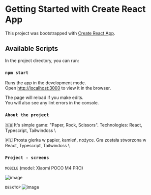 # Getting Started with Create React App

This project was bootstrapped with [Create React App](https://github.com/facebook/create-react-app).

## Available Scripts

In the project directory, you can run:

### `npm start`

Runs the app in the development mode.\
Open [http://localhost:3000](http://localhost:3000) to view it in the browser.

The page will reload if you make edits.\
You will also see any lint errors in the console.

### `About the project`

🇬🇧 It's simple game: "Paper, Rock, Scissors". Technologies: React, Typescript, Tailwindcss \

🇵🇱 Prosta gierka w papier, kamień, nożyce. Gra została stworzona w React, Typescript, Tailwindcss  \

### `Project - screens` 

`MOBILE`
(model: Xiaomi POCO M4 PRO)

![image](https://user-images.githubusercontent.com/96081508/183675087-570669b1-27d0-4948-be09-bce0d1746c28.png)


`DESKTOP`
![image](https://user-images.githubusercontent.com/96081508/183676026-52a8ef94-4271-4fc6-81de-7252be6563b7.png)












